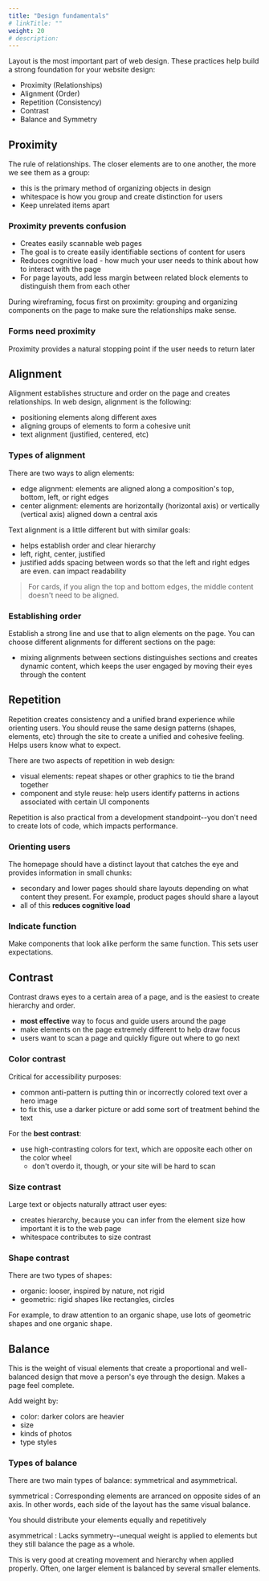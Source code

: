 ```yaml
---
title: "Design fundamentals"
# linkTitle: ""
weight: 20
# description:
---
```


Layout is the most important part of web design. These practices help build a strong foundation for your website design:
- Proximity (Relationships)
- Alignment (Order)
- Repetition (Consistency)
- Contrast
- Balance and Symmetry

## Proximity

The rule of relationships. The closer elements are to one another, the more we see them as a group:
- this is the primary method of organizing objects in design
- whitespace is how you group and create distinction for users
- Keep unrelated items apart

### Proximity prevents confusion
- Creates easily scannable web pages
- The goal is to create easily identifiable sections of content for users
- Reduces cognitive load - how much your user needs to think about how to interact with the page
- For page layouts, add less margin between related block elements to distinguish them from each other

During wireframing, focus first on proximity: grouping and organizing components on the page to make sure the relationships make sense.

### Forms need proximity
Proximity provides a natural stopping point if the user needs to return later

## Alignment

Alignment establishes structure and order on the page and creates relationships. In web design, alignment is the following:
- positioning elements along different axes
- aligning groups of elements to form a cohesive unit
- text alignment (justified, centered, etc)

### Types of alignment

There are two ways to align elements:
- edge alignment: elements are aligned along a composition's top, bottom, left, or right edges
- center alignment: elements are horizontally (horizontal axis) or vertically (vertical axis) aligned down a central axis

Text alignment is a little different but with similar goals:
- helps establish order and clear hierarchy
- left, right, center, justified
- justified adds spacing between words so that the left and right edges are even. can impact readability

> For cards, if you align the top and bottom edges, the middle content doesn't need to be aligned.

### Establishing order

Establish a strong line and use that to align elements on the page. You can choose different alignments for different sections on the page:
- mixing alignments between sections distinguishes sections and creates dynamic content, which keeps the user engaged by moving their eyes through the content

## Repetition

Repetition creates consistency and a unified brand experience while orienting users. You should reuse the same design patterns (shapes, elements, etc) through the site to create a unified and cohesive feeling. Helps users know what to expect.

There are two aspects of repetition in web design:
- visual elements: repeat shapes or other graphics to tie the brand together
- component and style reuse: help users identify patterns in actions associated with certain UI components

Repetition is also practical from a development standpoint--you don't need to create lots of code, which impacts performance. 

### Orienting users

The homepage should have a distinct layout that catches the eye and provides information in small chunks:
- secondary and lower pages should share layouts depending on what content they present. For example, product pages should share a layout
- all of this **reduces cognitive load**

### Indicate function

Make components that look alike perform the same function. This sets user expectations.

## Contrast

Contrast draws eyes to a certain area of a page, and is the easiest to create hierarchy and order.
- **most effective** way to focus and guide users around the page
- make elements on the page extremely different to help draw focus
- users want to scan a page and quickly figure out where to go next

### Color contrast

Critical for accessibility purposes:
- common anti-pattern is putting thin or incorrectly colored text over a hero image
- to fix this, use a darker picture or add some sort of treatment behind the text

For the **best contrast**:
- use high-contrasting colors for text, which are opposite each other on the color wheel
  - don't overdo it, though, or your site will be hard to scan

### Size contrast

Large text or objects naturally attract user eyes:
- creates hierarchy, because you can infer from the element size how important it is to the web page
- whitespace contributes to size contrast

### Shape contrast

There are two types of shapes:
- organic: looser, inspired by nature, not rigid
- geometric: rigid shapes like rectangles, circles

For example, to draw attention to an organic shape, use lots of geometric shapes and one organic shape.

## Balance

This is the weight of visual elements that create a proportional and well-balanced design that move a person's eye through the design. Makes a page feel complete.

Add weight by:
- color: darker colors are heavier
- size
- kinds of photos
- type styles


### Types of balance

There are two main types of balance: symmetrical and asymmetrical.

symmetrical
: Corresponding elements are arranced on opposite sides of an axis. In other words, each side of the layout has the same visual balance.
  
  You should distribute your elements equally and repetitively

asymmetrical
: Lacks symmetry--unequal weight is applied to elements but they still balance the page as a whole.
  
  This is very good at creating movement and hierarchy when applied properly. Often, one larger element is balanced by several smaller elements.